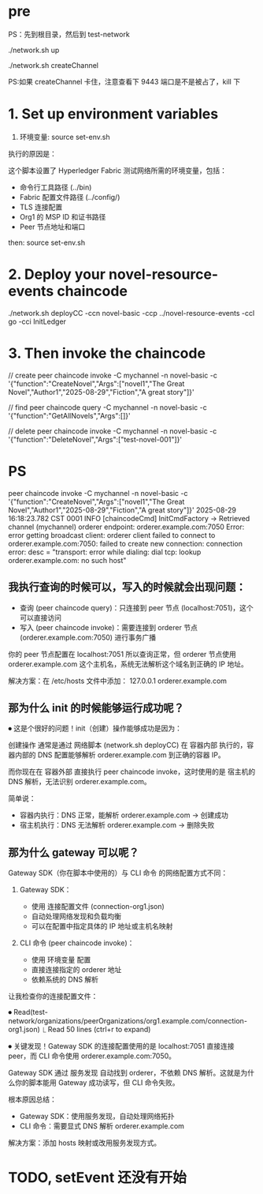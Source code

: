 # pre

PS：先到根目录，然后到 test-network

./network.sh up

./network.sh createChannel

PS:如果 createChannel 卡住，注意查看下 9443 端口是不是被占了，kill 下

# 1. Set up environment variables

1. 环境变量:
   source set-env.sh

执行的原因是：

这个脚本设置了 Hyperledger Fabric 测试网络所需的环境变量，包括：

- 命令行工具路径 (../bin)
- Fabric 配置文件路径 (../config/)
- TLS 连接配置
- Org1 的 MSP ID 和证书路径
- Peer 节点地址和端口

<!-- export $(./setOrgEnv.sh Org1 | xargs) -->

then:
source set-env.sh

# 2. Deploy your novel-resource-events chaincode

./network.sh deployCC -ccn novel-basic -ccp ../novel-resource-events -ccl go -cci InitLedger

# 3. Then invoke the chaincode

// create
peer chaincode invoke -C mychannel -n novel-basic -c '{"function":"CreateNovel","Args":["novel1","The Great
Novel","Author1","2025-08-29","Fiction","A great story"]}'

// find
peer chaincode query -C mychannel -n novel-basic -c '{"function":"GetAllNovels","Args":[]}'

// delete
peer chaincode invoke -C mychannel -n novel-basic -c '{"function":"DeleteNovel","Args":["test-novel-001"]}'

# PS

peer chaincode invoke -C mychannel -n novel-basic -c '{"function":"CreateNovel","Args":["novel1","The Great
Novel","Author1","2025-08-29","Fiction","A great story"]}'
2025-08-29 16:18:23.782 CST 0001 INFO [chaincodeCmd] InitCmdFactory -> Retrieved channel (mychannel) orderer endpoint: orderer.example.com:7050
Error: error getting broadcast client: orderer client failed to connect to orderer.example.com:7050: failed to create new connection: connection error: desc = "transport: error while dialing: dial tcp: lookup orderer.example.com: no such host"

## 我执行查询的时候可以，写入的时候就会出现问题：

- 查询 (peer chaincode query)：只连接到 peer 节点 (localhost:7051)，这个可以直接访问
- 写入 (peer chaincode invoke)：需要连接到 orderer 节点 (orderer.example.com:7050) 进行事务广播

你的 peer 节点配置在 localhost:7051 所以查询正常，但 orderer 节点使用 orderer.example.com
这个主机名，系统无法解析这个域名到正确的 IP 地址。

解决方案：在 /etc/hosts 文件中添加：
127.0.0.1 orderer.example.com

## 那为什么 init 的时候能够运行成功呢？

⏺ 这是个很好的问题！init（创建）操作能够成功是因为：

创建操作 通常是通过 网络脚本 (network.sh deployCC) 在 容器内部 执行的，容器内部的 DNS 配置能够解析 orderer.example.com
到正确的容器 IP。

而你现在在 容器外部 直接执行 peer chaincode invoke，这时使用的是 宿主机的 DNS 解析，无法识别 orderer.example.com。

简单说：

- 容器内执行：DNS 正常，能解析 orderer.example.com → 创建成功
- 宿主机执行：DNS 无法解析 orderer.example.com → 删除失败

## 那为什么 gateway 可以呢？

Gateway SDK（你在脚本中使用的）与 CLI 命令 的网络配置方式不同：

1. Gateway SDK：

   - 使用 连接配置文件 (connection-org1.json)
   - 自动处理网络发现和负载均衡
   - 可以在配置中指定具体的 IP 地址或主机名映射

2. CLI 命令 (peer chaincode invoke)：

   - 使用 环境变量 配置
   - 直接连接指定的 orderer 地址
   - 依赖系统的 DNS 解析

让我检查你的连接配置文件：

⏺ Read(test-network/organizations/peerOrganizations/org1.example.com/connection-org1.json)
⎿ Read 50 lines (ctrl+r to expand)

⏺ 关键发现！Gateway SDK 的连接配置使用的是 localhost:7051 直接连接 peer，而 CLI 命令使用 orderer.example.com:7050。

Gateway SDK 通过 服务发现 自动找到 orderer，不依赖 DNS 解析。这就是为什么你的脚本能用 Gateway 成功读写，但 CLI 命令失败。

根本原因总结：

- Gateway SDK：使用服务发现，自动处理网络拓扑
- CLI 命令：需要显式 DNS 解析 orderer.example.com

解决方案：添加 hosts 映射或改用服务发现方式。

# TODO, setEvent 还没有开始
